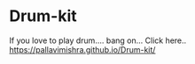 # Drum-kit

If you love to play drum....
bang on... Click here..
https://pallavimishra.github.io/Drum-kit/
